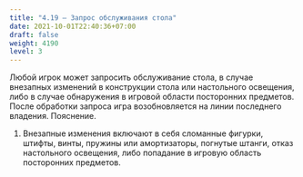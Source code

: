 ```yaml
---
title: "4.19 – Запрос обслуживания стола"
date: 2021-10-01T22:40:36+07:00
draft: false
weight: 4190
level: 3
---
```


Любой игрок может запросить обслуживание стола, в случае внезапных изменений в конструкции
стола или настольного освещения, либо в случае обнаружения в игровой области посторонних
предметов. После обработки запроса игра возобновляется на линии последнего владения.
Пояснение.

1. Внезапные изменения включают в себя сломанные фигурки, штифты, винты, пружины или амортизаторы, погнутые штанги, отказ настольного освещения, либо попадание в игровую область посторонних предметов.